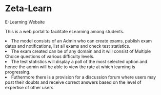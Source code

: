 Zeta-Learn<br>
=======
E-Learning Website<br>

This is a web portal to facilitate eLearning among students.<br>
<li>The model consists of an Admin who can create exams, publish exam dates and notifications, list all exams and check test statistics.<br>
<li>The exam created can be of any domain and it will consist of Multiple Choice questions of various difficulty levels.<br>
<li>The test statistics will display a poll of the most selected option and hence the admin will be able to view the rate at which learning is progressing.
<li>Futhermore there is a provision for a discussion forum where users may post their doubts and receive correct answers based on the level of expertise of other users.

